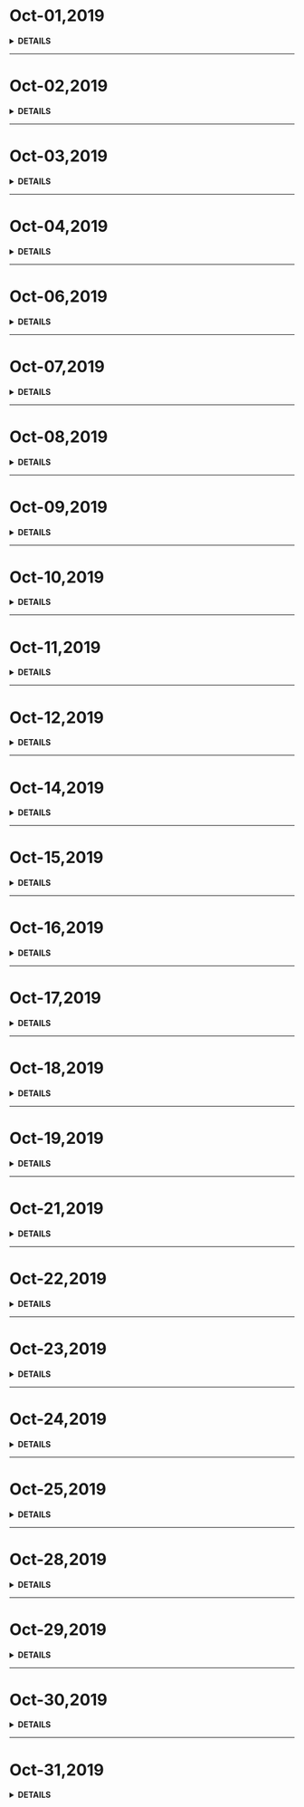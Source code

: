 # Oct-01,2019

<details><summary><b>DETAILS</b></summary>
<p>

## **Daily Sentence**
#### <u>*Study hard and you'll improve everyday.*</u>
#### <u>*If you think you can do better,then go ahead.*</u>
#### <u>*How should I know?*</u>
> 

## **Plan**
> 这里记录我的一天，需要去留意的事。

## **Summary**
> 今日放假，嘀嗒到了aliya的家。
> 稍稍了解了一下每个仓库的Wiki。

> VSCode查看代码目录结构：Command + Shfit + O


</p>
</details>

---

# Oct-02,2019

<details><summary><b>DETAILS</b></summary>
<p>

## **Daily Sentence**
#### <u>*夜不能寐，辗转反侧。我还是需要去做点什么，充实一下心灵。*</u>
> 

## **Plan**
> 这里记录我的一天，需要去留意的事。

## **Summary**
> 此刻早晨六点十六，等待着跟aliya一家人回家看看。

> 晚上三点半的时候醒来便不能睡去。

> 焦灼着与身边人的关系。我想象着，来到这个世界上，不能作为一个个人而独立存在，必须要与身边的人形成一个团体，抱团取暖，但是我却在与身边的人相处当中发起了难。

> 究竟应该以什么样的姿态相处？ 大抵不过 天生我材必有用，千金散尽还复来吧。

> 追求心灵的满足与宁静是人生的课题罢。

</p>
</details>

---

# Oct-03,2019

<details><summary><b>DETAILS</b></summary>
<p>

> 白天在家睡了一下午。

> 晚上跟兄弟们聚了个餐，喝了一壶，然后突然想到了老贾，晚上又打车去找了他。

> 发生了一些趣事，晚上回来打车还吐了人家车，人家找我赔钱，我竟然恐吓找人来揍人家，啊哈哈。
</p>
</details>

---

# Oct-04,2019

<details><summary><b>DETAILS</b></summary>
<p>

> 在家一天。

> 哪也没去。
</p>
</details>

---

# Oct-06,2019

<details><summary><b>DETAILS</b></summary>
<p>

> 晚上失眠到两点多才睡觉，稀里糊涂想了一些东西，睡醒之后也忘却了。

> 早晨五点起床收拾了一下，去邯郸火车站接了下强强的亲家，然后在强强家就这么呆了一天。

> 明天我的这个小侄子都要结婚了，是时候把我自己的事情提上日程了。

> 最让我感觉到有些担心的还是自己在工作上的不进步，有些微微的惊恐。

</p>
</details>

---

# Oct-07,2019

<details><summary><b>DETAILS</b></summary>
<p>

> 最终还是在下午打车，赶回了北京。

> 23:05:33
</p>
</details>

---

# Oct-08,2019

<details><summary><b>DETAILS</b></summary>
<p>

> ## **Daily Sentence**
#### <u>*节后第一班，没有去上班。*</u>
> 

## **Plan**
> 这里记录我的一天，需要去留意的事。

> 合并aliya的代码提交。--Done
> 梳理接下来的工作、生活，目标清晰，逐步推进。

## **Summary**
#### 杂感一下
> 今天请假在家。有一种莫名的不知所措。
>
> 原先是要计划一下，开始上班后的生活、工作的，然后一个慵懒的午后，大脑陷入混沌。
>
> 各种碎片消息令人应接不暇。我的心态又开始波动，谈到爱国主义的时候，我总是对自己产生怀疑。为什么我就没有那种爱国情怀，为什么我不能融入到那种爱国情怀中去？为什么我在这篇广袤无际的土地上，显得格外的异类。这种感受真的是很痛苦、而且特别是在别人沉浸在爱过情怀中，我突然的发表自我观点，更会把我打入一个愤青、反动的阵营。我想面对此种事件，我以后最好的做法是保持沉默。
>
> 十一回家，种种说不口的话，让我明白我还不是一个会担当一些事情的男人，我活在自己的生活中太久，与他人的一句寒暄、一句问候都出了问题。
>
> 当务之急，要在这份迷失中去纠正自己的感受、增加自我信心，感受生命馈赠。
#### 小结
> 1. 拍婚纱照、领证、婚宴三部曲。
>
> 2. 完成现存工作项目的后端支付接口。
>
> 3. 前端体系重学、新学。

</p>
</details>

---
# Oct-09,2019

<details><summary><b>DETAILS</b></summary>
<p>

## **Daily Sentence**
#### <u>*Nothing is more dangerous than discontinued labor.*</u>
> 没有什么比半途而废更危险的了。

## **Plan**
>这里记录我的一天，需要去留意的事。

> 首先是xmind图的一个更新。
> 其次是项目的重新clone、照着例子先写它十个接口。

## **Summary**
| 标签  | 记录  | 评价  |
| :---: | :---: | :---: |
|   xmind    |   未更新    | ⭐  |
|   项目配置    |   Done    | ⭐⭐⭐  |
> xmind图暂时还来不及更新，支付宝的接口还需要捋一下。

> 上午开了一上午的会，明确了自己接下来要做的事情。
> 下午开始苦逼的项目配置，完全看不懂这个项目、代码、配置等等等等。一个接口都犯难。
> 项目配置步骤：
> 1.git clone -b dev 仓库地址
> 2.重新下载maven、配置本地maven环境变量。
> 3.反复试错，直至可以package。

</p>
</details>

---

# Oct-10,2019

<details><summary><b>DETAILS</b></summary>
<p>

## **Daily Sentence**
#### <u>*The choose time is save time.*</u>
> 

## **Title**
> 白天的主要动弹为：项目接口的代码编写，写的有点乱、有些杂，主要就是写一些接口声明以及一些实体类的定义。
> Oct 10,Night，学了一些Java的基础知识.

#### Java
> 一个 Java 程序可以认为是一系列对象的集合，而这些对象通过调用彼此的方法来协同工作。下面简要介绍下类、对象、方法和实例变量的概念。
> + 对象：对象是类的一个实例，有状态和行为。例如，一条狗是一个对象，它的状态有：颜色、名字、品种；行为有：摇尾巴、叫、吃等。
> + 类：类是一个模板，它描述一类对象的行为和状态。
> + 方法：方法就是行为，一个类可以有很多方法。逻辑运算、数据修改以及所有动作都是在方法中完成的。
> + 实例变量：每个对象都有独特的实例变量，对象的状态由这些实例变量的值决定。

#### Java基础语法
> + 大小写敏感：Java是大小写敏感的。
> + 类名：对于所有的类来说，类名的首字母应该大写。
> + 方法名：所有的方法名都应该以小写字母开头。
> + 源文件名：源文件名必须和类名相同。
> + 主方法入口：所有的 Java 程序由 public static void main(String []args) 方法开始执行。

### Java修饰符
> + 访问控制修饰符 : default, public , protected, private
> + 非访问控制修饰符 : final, abstract, static, synchronized

### Java变量
> + 局部变量
> + 类变量（静态变量）
> + 成员变量（非静态变量）

### Java枚举
> Java 5.0引入了枚举，枚举限制变量只能是预先设定好的值。使用枚举可以减少代码中的 bug。
> 例如，我们为果汁店设计一个程序，它将限制果汁为小杯、中杯、大杯。这就意味着它不允许顾客点除了这三种尺寸外的果汁。
实例
```
class FreshJuice {
   enum FreshJuiceSize{ SMALL, MEDIUM , LARGE }
   FreshJuiceSize size;
}
 
public class FreshJuiceTest {
   public static void main(String []args){
      FreshJuice juice = new FreshJuice();
      juice.size = FreshJuice.FreshJuiceSize.MEDIUM  ;
   }
}
```
> 注意：枚举可以单独声明或者声明在类里面。方法、变量、构造函数也可以在枚举中定义。

### Java继承
> 在 Java 中，一个类可以由其他类派生。如果你要创建一个类，而且已经存在一个类具有你所需要的属性或方法，那么你可以将新创建的类继承该类。
> 利用继承的方法，可以重用已存在类的方法和属性，而不用重写这些代码。被继承的类称为超类（super class），派生类称为子类（subclass）。

### Java接口
> 在 Java 中，接口可理解为对象间相互通信的协议。接口在继承中扮演着很重要的角色。
> 接口只定义派生要用到的方法，但是方法的具体实现完全取决于派生类。

### Java作为一种面向对象语言，支持以下基本概念：
> + 多态    
> + 继承
> + 封装
> + 抽象
> + 类
> + 对象
> + 实例
> + 方法
> + 重载
### 对象和类
> 对象：对象是类的一个实例
> 类：类是一个模板，它描述一类对象的行为和状态。
### 一个类可以包含以下类型的变量
> + 局部变量：在方法、构造方法或者语句块中定义的变量被称为局部变量
> + 成员变量：成员变量是定义在类中，方法体之外的变量。
> + 类变量：类变量也声明在类中，方法体之外，但必须声明为`static`类型。
### 构造方法
> 每个类都有构造方法。如果没有显式地为类定义构造方法，Java编译器将会为该类提供一个默认构造方法。
> 在创建一个对象的时候，至少要调用一个构造方法。构造方法的名称必须与类同名，一个类可以有多个构造方法。
### 创建对象
> 对象是根据类创建的。  
> 在Java中，使用关键字new来创建一个对象，创建对象需要经过以下步骤：  
> + 声明： 声明一个对象，包括对象名称和对象类型。  
> + 实例化： 使用关键字new来创建一个对象。  
> + 初始化：使用new创建对象时，会调用构造方法初始化对象。
下面是一个创建对象的例子：
```
public class Puppy{
   public Puppy(String name){
      //这个构造器仅有一个参数：name
      System.out.println("小狗的名字是 : " + name ); 
   }
   public static void main(String[] args){
      // 下面的语句将创建一个Puppy对象
      Puppy myPuppy = new Puppy( "tommy" );
   }
}
```
### 源文件声明规则
>源文件的声明规则。当在一个源文件中定义多个类，并且还有import语句和package语句时，要特别注意这些规则。

> + 一个源文件中只能有一个public类  
> + 一个源文件可以有多个非public类  
> + 源文件的名称应该和public类的类名保持一致。例如：源文件中public类的类名是Employee，那么源文件应该命名为Employee.java。  
> + 如果一个类定义在某个包中，那么package语句应该在源文件的首行。
如果源文件包含import语句，那么应该放在package语句和类定义之间。如果没有package语句，那么import语句应该在源文件中最前面。  
> + import语句和package语句对源文件中定义的所有类都有效。在同一源文件中，不能给不同的类不同的包声明。  
> + 类有若干种访问级别，并且类也分不同的类型：抽象类和final类等。这些将在访问控制章节介绍。
### Java包
> 包主要用来对类和接口进行分类。当开发Java程序时，可能编写成百上千的类，因此很有必要对类和接口进行分类。
### Import语句
> 在Java中，如果给出一个完整的限定名，包括包名、类名，那么Java编译器就可以很容易地定位到源代码或者类。Import语句就是用来提供一个合理的路径，使得编译器可以找到某个类。
### Java的两大数据类型
> ##### 内置数据类型（基本数据类型）
> Java语言提供了八种基本类型。六种数字类型（四个整数型，两个浮点型），一种字符类型，还有一种布尔型。  
> + byte  
> + short  
> + int  
> + long  
> + float  
> + double  
> + boolean  
> + char  
> ##### 引用数据类型
> 对象数组都是引用数据类型。
### Java常量
>常量在程序运行时是不能被修改的。  
> 在 Java 中使用 final 关键字来修饰常量，声明方式和变量类似：  
> final double PI = 3.1415927;
### 自动类型转换
> 整型、实型（常量）、字符型数据可以混合运算。运算中，不同类型的数据先转化为同一类型，然后进行运算。  
> 转换从低级到高级。  
> 低  ------------------------------------>  高  
> byte,short,char—> int —> long—> float —> double   
>
> 数据类型转换必须满足如下规则：
> 1. 不能对boolean类型进行类型转换。
> 2. 不能把对象类型转换成不相关类的对象。
> 3. 在把容量大的类型转换为容量小的类型时必须使用强制类型转换。
> 4. 转换过程中可能导致溢出或损失精度，  
> 例如：  
> int i =128;     
> byte b = (byte)i;  
> 因为 byte 类型是 8 位，最大值为127，所以当 int 强制转换为 byte 类型时，值 128 时候就会导致溢出。
> 5. 浮点数到整数的转换是通过舍弃小数得到，而不是四舍五入，例如：  
> (int)23.7 == 23;        
> (int)-45.89f == -45
</p>
</details>

---

# Oct-11,2019

<details><summary><b>DETAILS</b></summary>
<p>

## **Daily Sentence**
#### <u>*No other misfortune can be compared with the loss of time.*</u>

## **Summary**

### Java变量类型 ⭐⭐⭐⭐⭐
> 在Java语言中，所有的变量在使用前必须声明。type identifier = value
> Java语言支持的变量类型有:
> + 局部变量：类的方法中的变量。
> 声明位置：方法、构造方法或者语句块中。
> 存在周期：被执行的时候创建，当它们执行完成后，变量将会被销毁； 
> 访问修饰符：不能用于局部变量；  
> 分配位置：局部变量是在栈上分配的。  
> 局部变量没有默认值，所以局部变量被声明后，必须经过初始化，才可以使用。
```
package com.runoob.test;
 
public class Test{ 
   public void pupAge(){
      int age = 0;
      age = age + 7;
      System.out.println("小狗的年龄是: " + age);
   }
   
   public static void main(String[] args){
      Test test = new Test();
      test.pupAge();
   }
}
```

> + 实例变量：独立于方法之外的变量，不过没有 static 修饰。
> 声明位置：声明在一个类中，但是在方法、构造方法和语句外。  
> 存在周期：在对象创建的时候创建，在对象被销毁的时候销毁； 
> 访问修饰符：可以修饰。  
> 实例变量可以声明在使用前或者使用后。  
> 实例变量对于类中的方法、构造方法或者语句块是可见的。一般情况下应该把实例变量设为私有。通过使用访问修饰符可以使实例变量对子类可见； 
> 实例变量具有默认值。数值型变量的默认值是0，布尔型变量的默认值是false，引用类型变量的默认值是null。变量的值可以在声明时指定，也可以在构造方法中指定;  
> 实例变量可以直接通过变量名访问。但在静态方法以及其他类中，就应该使用完全限定名：ObejectReference.VariableName。
```
import java.io.*;
public class Employee{
   // 这个实例变量对子类可见
   public String name;
   // 私有变量，仅在该类可见
   private double salary;
   //在构造器中对name赋值
   public Employee (String empName){
      name = empName;
   }
   //设定salary的值
   public void setSalary(double empSal){
      salary = empSal;
   }  
   // 打印信息
   public void printEmp(){
      System.out.println("名字 : " + name );
      System.out.println("薪水 : " + salary);
   }
 
   public static void main(String[] args){
      Employee empOne = new Employee("RUNOOB");
      empOne.setSalary(1000);
      empOne.printEmp();
   }
}
```

> + 类变量：也称`静态变量`，独立于方法之外的变量，用 static 修饰。
> 静态变量除了被声明为常量外很少使用。常量是指声明为public/private，final和static类型的变量。常量初始化后不可改变。  
> 静态变量储存在静态存储区。经常被声明为常量，很少单独使用static声明变量。 
> 与实例变量具有相似的可见性。但为了对类的使用者可见，大多数静态变量声明为public类型。
```
import java.io.*;
 
public class Employee {
    //salary是静态的私有变量
    private static double salary;
    // DEPARTMENT是一个常量
    public static final String DEPARTMENT = "开发人员";
    public static void main(String[] args){
    salary = 10000;
        System.out.println(DEPARTMENT+"平均工资:"+salary);
    }
}
```


### Java修饰符 ⭐⭐⭐⭐⭐
> Java语言主要提供了两种修饰符：访问修饰符和非访问修饰符。  
> 修饰符用来定义`类`、`方法`或者`变量`。通常放在语句最前端。
> 访问控制修饰符：  
+ default（即默认，什么也不写）：在同一包内可见，不使用任何修饰符。使用对象：类、接口、对象、方法。
+ private：在同一类内可见，使用对象：变量、方法。注意不能修饰类。
+ public：对所有类可见。使用对象：类、方法、接口、变量。
+ protected：对同一包内的类和所有子类可见。使用对象：方法、变量，注意不能修饰类。
##### 默认访问修饰符--不使用任何关键字
> 使用默认访问修饰符声明的变量和方法，对同一个包内的类是可见的。接口里的变量都隐式声明为 public static final,而接口里的方法默认情况下访问权限为 public。
```
String version = "1.5.1";
boolean processOrder() {
   return true;
}
```
##### 私有访问修饰符-private
> 私有访问修饰符是最严格的访问级别，所以被声明为 private 的方法、变量和构造方法只能被所属类访问，并且类和接口不能声明为 private。  
> 声明为私有访问类型的变量只能通过类中公共的 getter 方法被外部类访问。  
> Private 访问修饰符的使用主要用来隐藏类的实现细节和保护类的数据。
```
public class Logger {
    private String format;
    public String getFormat() {
        return this.format;
    }
    public String setFormat(String format) {
        this.format = format;
    }
}
```
##### 公有访问修饰符-public
> 被声明为 public 的类、方法、构造方法和接口能够被任何其他类访问。  
> 如果几个相互访问的 public 类分布在不同的包中，则需要导入相应 public 类所在的包.
##### 受保护的控制修饰符-protected
> protected 需要从以下两个点来分析说明：
> + 子类与基类在同一包中：被声明为 protected 的变量、方法和构造器能被同一个包中的任何其他类访问；  
> + 子类与基类不在同一包中：那么在子类中，子类实例可以访问其从基类继承而来的 protected 方法，而不能访问基类实例的protected方法。  

> protected 可以修饰数据成员，构造方法，方法成员，不能修饰类（内部类除外）。
> 接口及接口的成员变量和成员方法不能声明为 protected。
</p>
</details>

---

# Oct-12,2019

<details><summary><b>DETAILS</b></summary>
<p>

## **Daily Sentence**
#### <u>*Java基础知识的学习--第三天*</u>

### 非访问修饰符 
##### static：用来修饰类方法和类变量
> + 静态变量： 
> static 关键字用来声明独立于对象的静态变量，无论一个类实例化多少对象，它的静态变量只有一份拷贝。 静态变量也被称为类变量。`局部变量不能被声明为 static 变量`。  
> + 静态方法：  
>  static 关键字用来声明独立于对象的静态方法。静态方法不能使用类的非静态变量。静态方法从参数列表得到数据，然后计算这些数据。

>  对类变量和方法的访问可以直接使用 classname.variablename 和 classname.methodname 的方式访问。
##### final：用来修饰类、方法和变量
> + final 变量：
>  final 表示"最后的、最终的"含义，变量一旦赋值后，不能被重新赋值。被 final 修饰的实例变量必须显式指定初始值。  
>  final 修饰符通常和 static 修饰符一起使用来创建类常量。  

> + final 方法
>  父类中的 final 方法可以被子类继承，但是不能被子类重写。  
>  声明 final 方法的主要目的是`防止该方法的内容被修改`。  
>  如下所示，使用 final 修饰符声明方法。

> + final 类
> final 类不能被继承，没有类能够继承 final 类的任何特性。 

#### abstract：用来创建抽象类和抽象方法
> + 抽象类：
> 抽象类`不能用来实例化对象`，声明抽象类的唯一目的是`为了将来对该类进行扩充`。  
> 一个类不能同时被 abstract 和 final 修饰。如果一个类包含抽象方法，那么该类一定要声明为抽象类，否则将出现编译错误。  
> `抽象类可以包含抽象方法和非抽象方法`。
实例
```
abstract class Caravan{
   private double price;
   private String model;
   private String year;
   public abstract void goFast(); //抽象方法
   public abstract void changeColor();
}
```
> + 抽象方法
> 抽象方法是一种没有任何实现的方法，该方法的的具体实现由子类提供。  
> 抽象方法不能被声明成 final 和 static。  
> `任何继承抽象类的子类必须实现父类的所有抽象方法，除非该子类也是抽象类。`  
> 如果一个类包含若干个抽象方法，那么该类必须声明为抽象类。抽象类可以不包含抽象方法。   
> 抽象方法的声明以分号结尾，例如：public abstract sample();     
> 实例
```
public abstract class SuperClass{
    abstract void m(); //抽象方法
}
 
class SubClass extends SuperClass{
     //实现抽象方法
      void m(){
          .........
      }
}
```
#### synchronized 修饰符
> synchronized 关键字声明的方法同一时间只能被一个线程访问。
</p>
</details>


---

# Oct-14,2019

<details><summary><b>DETAILS</b></summary>
<p>

## **Daily Sentence**
#### <u>*Java基础知识的学习--第四天*</u>

##### 对所学Java不入门产生怀疑。对所写接口代码产生无所适从。

### Java String类
> 字符串广泛应用 在 Java 编程中，在 Java 中字符串属于对象，Java 提供了 String 类来创建和操作字符串。 
> String类有11个构造方法，这些方法提供不同的参数来初始化字符串。  
> `注意`:String 类是不可改变的，所以你一旦创建了 String 对象，那它的值就无法改变了（详看笔记部分解析）。  
> 如果需要对字符串做很多修改，那么应该选择使用 `StringBuffer` & `StringBuilder `类。

### Java方法
> 一般情况下，定义一个方法包含以下语法：

> 修饰符 返回值类型 方法名(参数类型 参数名){
>     ...
>    方法体
>    ...
>    return 返回值;
>}

### Java流(Stream)、文件(File)和IO
> 

### Java Scanner类
> 基本语法：Scanner s = new Scanner(System.in);

#### Java继承
>+ Java不支持多继承，但支持多重继承。
>+ 子类拥有父类非private的属性、方法。 
>+ 子类可以用自己的方式实现父类的方法。
>+ 继承关键字：extends和implements。  
>+ 所有的类都是继承自java.lang.Object。 
>+ final关键字声明类可以把类定义为不能继承的，即最终类；或者用于修饰方法，该方法不能被子类充重写。  
>+ 子类是不继承父类的构造器的，它只是调用。

#### Java重写(Override)与重载(Overload)
> <b>重写(Override): </b>   
> 重写是子类对父类的允许访问的方法的实现过程进行重新编写, 返回值和形参都不能改变。即外壳不变，核心重写！
> <b>重载(Overload)：</b>   
>重载(overloading) 是在一个类里面，方法名字相同，而参数不同。返回类型可以相同也可以不同。

#### Java多态

#### Java抽象类
> 在面向对象的概念中，所有的对象都是通过类来描绘的，但是反过来，并不是所有的类都是用来描绘对象的，如果一个类中没有包含足够的信息来描绘一个具体的对象，这样的类就是抽象类.  
> 由于抽象类不能实例化对象，所以抽象类必须被继承，才能被使用。

#### Java封装
> 在面向对象程式设计方法中，封装（英语：Encapsulation）是指一种将抽象性函式接口的实现细节部份包装、隐藏起来的方法。  
> 实现Java封装的步骤：  
> + 修改属性的可见性来限制对属性的访问（一般限制为private）.  
> + 对每个值属性提供对外的公共方法访问，也就是创建一对赋取值方法，用于对私有属性的访问.(getter,setter)

#### Java接口
> 接口（英文：Interface），在JAVA编程语言中是一个抽象类型，是抽象方法的集合，接口通常以interface来声明。一个类通过继承接口的方式，从而来继承接口的抽象方法。  
>
> 类描述对象的属性和方法。接口则包含类要实现的方法。 
> 
> 除非实现接口的类是抽象类，否则该类要定义接口中的所有方法。
>
>接口无法被实例化，但是可以被实现。一个实现接口的类，必须实现接口内所描述的所有方法，否则就必须声明为抽象类。另外，在 Java 中，接口类型可用来声明一个变量，他们可以成为一个空指针，或是被绑定在一个以此接口实现的对象。
##### 接口特性
> 接口中的每一个方法都是隐私抽象的，接口中的方法会被隐士的指定为 `public abstract`(只能是 public abstract,其他修饰都会报错)。  
> 接口中可以含有变量，但是接口中的变量会被隐式的指定为 public static final 变量（并且只能是 public，用 private 修饰会报编译错误）。 
> 接口中的方法是不能在接口中实现的，只能由实现接口的类来实现接口中的方法。

#### Java包
> 为了更好地组织类，Java 提供了包机制，用于区别类名的命名空间。  
> package(包) 的作用是把不同的 java 程序分类保存，更方便的被其他 java 程序调用。
</p>
</details>

---

# Oct-15,2019

<details><summary><b>DETAILS</b></summary>
<p>

## **Daily Sentence**
#### <u>*Important principles may and must flexible.*</u>
> 重要的原则能够也必须是灵活的。

## **Plan**
> 这里记录我的一天，需要去留意的事。

> + 项目接口生成文档。  
> + 每日3+1问题回答。  
> + Java菜鸟的继续学习--完善文档至前两天。

## **Summary**
|        标签        |      记录      | 评价 |
|:------------------:|:--------------:|:----:|
|  项目接口生成文档  |      Done      |  ⭐⭐⭐  |
|  每日3+1问题回答   | 总结了一篇博文 |  ⭐⭐⭐  |
| Java菜鸟的继续学习 |      Done      |  ⭐⭐  |
| 晚上学习小程序云开发 |      Done      |  ⭐⭐  |


</p>
</details>

---

# Oct-16,2019

<details><summary><b>DETAILS</b></summary>
<p>

## **Daily Sentence**
#### <u>*That is the essence of sicenve: ask an  impertinent question,and you are on the way to the  pertinent answer.*</u>
> 科学的本质是：问一个不恰当的问题，于是走上了通往恰当答案的路。

## **Plan**
>这里记录我的一天，需要去留意的事。

> 每日3+1问题查看、思考、解答。
> 小程序云开发文档学习，结合【六个周】小程序。

## **Summary**
> 白日看3+1题感觉不怎么样，看不下去，这说明遇到了我不会的地方，且我懒得去研究，这是瓶颈，晚上回去继续攻破。

> 小程序云开发函数文档查看，且添加了一个小功能上传至小程序进行审核。
##### 小程序云开发需要提前深入理解的：
> 每条记录都有一个 _id 字段用以唯一标志一条记录、一个 _openid 字段用以标志记录的创建者，即小程序的用户。需要特别注意的是，在管理端（控制台和云函数）中创建的不会有 _openid 字段，因为这是属于管理员创建的记录。

| 标签  | 记录  | 评价  |
| :---: | :---: | :---: |
|  每日3+1问题     |       | ⭐  |
|  小程序云开发    |       | ⭐  |


</p>
</details>

---

# Oct-17,2019

<details><summary><b>DETAILS</b></summary>
<p>

## **Daily Sentence**
#### <u>*【主线程】*</u>
> 是杭州一对离职夫妻档自己创业而进行开发的一款小程序，此小程序开发功能比较完善，可当作，一款产品看待。 
> 此小程序注册记录为2019年6月21日，开发者为阜阳市读路网络科技有限公司，公司注册日期约为19年6月12日，可以关注一下这个16届毕业生的创业路。

## **Plan**
> 这里记录我的一天，需要去留意的事。

> 每日3+1问题查看、思考、解答.(Night Goal)  
> 小程序云开发文档再过一遍--比较深入的API并未继续研究。  
> 


## **Summary**
|       标签       |               记录                | 评价 |
|:----------------:|:---------------------------------:|:----:|
| 小程序云开发文档 |     比较深入的API并未继续研究     |  ⭐⭐  |
|   每日3+1问题    | optgroup/tranlate/面向对象/potman |  ⭐⭐  |

## Record
##### 聚合
> 云开发聚合文档看的有点不透彻。
##### 索引
> 根据官网描述：我们应为所有需要成为查询条件的字段建立索引。
##### 小程序端API 
| 语法                                    | 说明                                                       |
|:----------------------------------------|:-----------------------------------------------------------|
| wx.cloud.init({})                       | //初始化                                                   |
| wx.cloud.callFunction({})               | 调用云函数                                                 |
| wx.cloud.uploadFile({})                 | 本地资源上传至云存储空间                                   |
| wx.cloud.downloadFile({})               | 从云存储空间下载文件                                       |
| wx.cloud.deleteFile({})                 | 从云存储空间删除文件                                       |
| const db = wx.cloud.database({})        | 获取默认数据库的引用                                       |
| collection                              |                                                            |
| db.collection("test")                   | 获取集合的引用                                             |
| db.collection("test").doc("id")         | 获取记录的引用                                             |
| db.collection("test").get()             | 获取集合数据|获取根据查询条件筛选后的集合数据              |
| db.collection("test").add({data:{}})    | 在集合上新增记录                                           |
| db.collection("test").watch({})         | 监听集合中符合查询条件的数据更新事件 ，只要where语句会生效 |
| db.collection("test")...count()         | 统计集合记录数，一个用户仅能统计其有读权限的记录数         |
| db.collection("test").where({})         | 指定筛选条件                                               |
| db.collection("test").orderby('','')    | 指定查询排序条件                                           |
| db.collection("test").limit()           | 指定查询结果集数量上限                                     |
| db.collection("test").skip()            | 指定查询返回结果时从指定序列后的结果开始返回，常用于分页   |
| db.collection("test").filed({})         | 指定返回结果中记录需返回的字段                             |
| doc                                     |                                                            |
| db.collection("test").get()             | 获取记录数据，或获取根据查询条件筛选后的记录数据           |
| db.collection("test").update({data:{}}) | 更新一条记录                                               |
| db.collection("test").set({data:{}})    | 替换更新一条记录                                           |
| db.collection("test").remove()          | 删除一条记录                                               |
| db.command                              | 获取数据库查询及更新指令                                   |
| 后期略                                  |                                                            |
##### 服务端API
> 在 wx-server-sdk 中不再兼容 success、fail、complete 回调，总是只会返回 Promise。
```
const cloud = require('wx-server-sdk')
cloud.init({
  env: cloud.DYNAMIC_CURRENT_ENV
})

exports.main = async (event) => {
  const { ENV, OPENID, APPID } = cloud.getWXContext()

  // 如果云函数所在环境为 abc，则下面的调用就会请求到 abc 环境的数据库
  const dbResult = await cloud.database().collection('test').get()

  return {
    dbResult,
    ENV,
    OPENID,
    APPID,
  }
}
```
| 语法         | 说明                                             |
|:-------------|:-------------------------------------------------|
| getWXContext | 在云函数中获取微信调用上下文，该方法无需传入参数 |

</p>
</details>

---

# Oct-18,2019

<details><summary><b>DETAILS</b></summary>
<p>


## **Daily Sentence**

## **Plan**
>这里记录我的一天，需要去留意的事。

## **Summary**
| 标签  | 记录  | 评价  |
| :---: | :---: | :---: |
|       |       | ⭐⭐  |
</p>
</details>

---

# Oct-19,2019

<details><summary><b>DETAILS</b></summary>
<p>

躺尸
</p>
</details>

---

# Oct-21,2019

<details><summary><b>DETAILS</b></summary>
<p>

## **Daily Sentence**
#### <u>*There are two sides to every story,at least.*</u>
> 每个故事都可以至少从两个方面看。

## **Plan**
>这里记录我的一天，需要去留意的事。

> + 小程序官方文档再深入、支付方面的流程梳理。
> + 极客时间课程--浏览器中的网络。

## **Summary**
> 早晨跑步第一天，跑了约2.17公里。  
> 学了两节极客时间浏览器渲染原理的课程，但是还不够深入。    
> 跟着aliya继续做JavaScript questions仓库题21-40.

</p>
</details>

---

# Oct-22,2019

<details><summary><b>DETAILS</b></summary>
<p>

## **Daily Sentence**
#### <u>*There's no place like home*</u>
> 没有一个地方可以和家相提并论。(《绿野仙踪》1939)

## **Plan**
> 这里记录我的一天，需要去留意的事。

> 小程序服务端接口调用流程梳理。

## **Summary**
|      标签       | 记录 | 评价 |
|:---------------:|:----:|:----:|
| running morning | 4km  | ⭐⭐⭐  |


## Record
#### 登录
> 登录凭证校验。通过 wx.login 接口获得临时登录凭证 code 后传到开发者服务器调用此接口完成登录流程。  
> `GET https://api.weixin.qq.com/sns/jscode2session?appid=APPID&secret=SECRET&js_code=JSCODE&grant_type=authorization_code`   
> 返回：openid、session_key、在满足 UnionID 下发条件的情况下会返回unionid。

#### access_token
> 获取小程序全局唯一后台接口调用凭据（access_token）。调调用绝大多数后台接口时都需使用 access_token，开发者需要进行妥善保存。   
> `GET https://api.weixin.qq.com/cgi-bin/token?grant_type=client_credential&appid=APPID&secret=APPSECRET`.  
> 注意：
> + access_token 的存储至少要保留 512 个字符空间.   
> + access_token 的有效期目前为 2 个小时，需定时刷新，重复获取将导致上次获取的 access_token 失效；  
> + 这个字段值要手动保存、定时刷新、全局引用。  

#### templateMessage.send
> 组合模板并添加至帐号下的个人模板库（请注意，小程序模板消息接口将于2020年1月10日下线，开发者可使用订阅消息功能）.  
> so，这个不看了。

#### [订阅消息](https://developers.weixin.qq.com/miniprogram/dev/framework/open-ability/subscribe-message.html)
> 流程一二三。  
> subscribeMessage.send:发送订阅消息。  
> `POST https://api.weixin.qq.com/cgi-bin/message/subscribe/send?access_token=ACCESS_TOKEN` 
> 所需参数：接收者（用户）的 openid、所需下发的订阅模板id。 

#### 微信支付
> + 微信支付要求商户订单号保持唯一性（建议根据当前系统时间加随机序列来生成订单号）. 
> + 重新发起一笔支付要使用原订单号，避免重复支付；已支付过或已调用关单、撤销（请见后文的API列表）的订单号不能重新发起支付。 
> + key为商户平台设置的密钥key:key设置路径：微信商户平台(pay.weixin.qq.com)-->账户设置-->API安全-->密钥设置.    

</p>
</details>

---

# Oct-23,2019

<details><summary><b>DETAILS</b></summary>
<p>

## **Daily Sentence**
#### <u>*Truth is a beautiful,Without doubt,and so lies.*</u>
> 真理是美的，毫无疑问，谎言也是。

## **Plan**
>这里记录我的一天，需要去留意的事。
> No plan.

## **Summary**
> 业余建了一个【技术开发吹水交流】群，两天时间到了100多人，真的是吹水群，一刻也不消停。

> 搞了一下统一下单，看了很多种类的代码，刚开始的时候我是抵触的，然后我告诫自己，写程序是一件酷酷的事，写自己不会的程序更是一件酷酷的事。    
> 生活如此美好，不多多去做酷酷的事情，真是浪费。


</p>
</details>

---

# Oct-24,2019

<details><summary><b>DETAILS</b></summary>
<p>

## **Daily Sentence**
#### <u>*Welcome new friends.This Group communicates in English.Thank for your cooperation.*</u>

## **Plan**
>这里记录我的一天，需要去留意的事。
> 写程序是一件酷酷的事，写自己不会的程序是一件更酷的事，今天重要写微信对接。

## **Summary**
|   标签   |     记录     | 评价 |
|:--------:|:------------:|:----:|
| 酷酷的事 | 没有酷酷的做 |  ⭐⭐  |

> 将微信登录获取openid、access_token、统一下单接口写了个差不多，万事虽不具备，但是可以进行测试了。

> 早晨跑了个5KM，不错不错。


</p>
</details>

---

# Oct-25,2019

<details><summary><b>DETAILS</b></summary>
<p>

## **Daily Sentence**
#### <u>*Growing old is not upsetting,being perceived as old is.   *</u>
> <cite> Oct 25,2019</cite>

## **Plan**
>这里记录我的一天，需要去留意的事。

> 今天要开始酷酷的写微信支付接口对接，代码已有、现在关键是跑通流程。    
> 遇到不懂的地方一定要停下来酷酷的解决。

## **Summary**
| 标签  | 记录  | 评价  |
| :---: | :---: | :---: |
|       |       | ⭐⭐  |

## Oct 26,2019
> 周五的晚上没回家，去了小盘子那里，今日一起吃了个饭，唱了个歌。

</p>
</details>

---

# Oct-28,2019

<details><summary><b>DETAILS</b></summary>
<p>

## **Daily Sentence**
#### <u>*Give a man a fish,and you feed him for a day.Teach a man to fish,and you get rid of him the weekends.*</u>
> 给他一条鱼，你可以喂他一天；教他钓鱼，周末就不会来烦你。

## **Plan**
>这里记录我的一天，需要去留意的事。

> Vue面试题。
> 统一下单。

## **Summary**
| 标签  | 记录  | 评价  |
| :---: | :---: | :---: |
|       |       | ⭐⭐  |

## **Record**
#### 从0到1自己构架一个vue项目，说说有哪些步骤、哪些重要插件、目录结构你会怎么组织
> 使用Vue-cli脚手架搭建、安装fastclick、better-scroll、1边框显示问题的border.css、引入reset样式文件，Vue-router、axios、根据开发业务挑选一个UI框架按需引入、目录结构的话，封装axios，统一调用风格和基本配置。

#### 你知道vue的模板语法用的是哪个web模板引擎的吗？说说你对这模板引擎的理解
> 模板引擎是以`业务逻辑层`和`表现层分离`为目的的，将规定格式的模板代码转换为业务数据的算法实现。    
> 它可以是一个过程代码、一个类，甚至是一个类库。不同的模板引擎其功用也不尽相同，但其基本原理都差不多。  
> 模板引擎的基本机理就是替换（转换）.

#### 你知道v-model的原理吗？
> v-model只是一个语法糖，真正实现靠的是 v-bind:绑定响应式数据，出发input事件并传递数据（核心和重点）。  
> `<input :value="msg" @input="msg =$event.target.value">`

#### 如何给vue定义全局方法
> 通过prototype、通过插件Vue.use(plugin)、通过mixin，Vue.mixin(minxins);

</p>
</details>

---

# Oct-29,2019

<details><summary><b>DETAILS</b></summary>
<p>

## **Daily Sentence**
#### <u>*To believe with certainly,we must begin with doubing*</u>

## **Plan**
> 这里记录我的一天，需要去留意的事。

> 空闲时间继续看Vue文档。

> 微信、小程序的登录，支付的统一下单

## **Summary**
|            标签            |   记录   | 评价 |
|:--------------------------:|:--------:|:----:|
|          Vue文档           |   还行   |  ⭐⭐  |
| 公众号登录、支付、查询订单 | 暂时顺利 |  ⭐⭐⭐  |

> 支付调试的还可以。    
> 统一下单正确、查询订单正确，还差具体参数的处理。

</p>
</details>

---

# Oct-30,2019

<details><summary><b>DETAILS</b></summary>
<p>

## **Daily Sentence**
#### <u>*We laughed and kept saying "see u soon",but inside we both knew we'd never see each other again. *</u>

## **Plan**
>这里记录我的一天，需要去留意的事。

> 今天把关于微信支付的内容处理完毕。    
> Vue.js官方文档，美滋滋的看着。    


## **Summary**
> 小程序与微信公众号的统一下单、查询订单、关闭订单接口流程是一样的。合并之。

> 其他的没有什么了，晚上回到我的小屋颓了一晚上。

</p>
</details>

---

# Oct-31,2019

<details><summary><b>DETAILS</b></summary>
<p>

## **Daily Sentence**
#### <u>*My mom always said life was like a box of chocolates. You never know what you're gonna get.*</u>

## **Plan**
>这里记录我的一天，需要去留意的事。

## **Summary**
> 微信支付相关接口差不多的写了一遍，但是漫漫测试路还有很长的路要走。    

> 今日是平凡、平淡没有收获的一个天。    
> 我一直想着自己每天沉浸来代码的世界里无法自拔. 
> 但其实所有的事情都为了有一个归宿，那么我沉浸来代码的世界里的归宿是什么？  
> 充实我的人生？丰满我的时间？升职加薪？寻找认同感？    
> 我早应该找到一件事去坚持他了。    

> 不管怎么样，我会成为一名优秀的程序员，只是如果时间来的太慢，不免让人急不可待。    
> Life was like a box of chocolates,We never know what we're gonna get.

</p>
</details>
